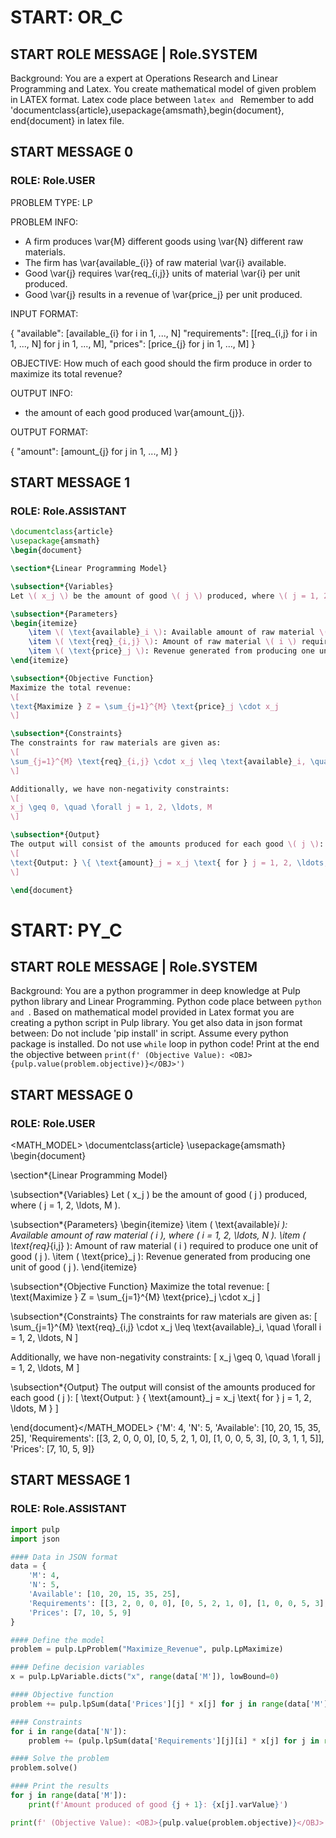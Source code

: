 # START: OR_C 
## START ROLE MESSAGE | Role.SYSTEM 
Background: You are a expert at Operations Research and Linear Programming and Latex. You create mathematical model of given problem in LATEX format. Latex code place between ```latex and ``` Remember to add 'documentclass{article},usepackage{amsmath},begin{document}, end{document} in latex file. 
## START MESSAGE 0 
### ROLE: Role.USER
<DESCRIPTION>
PROBLEM TYPE: LP

PROBLEM INFO:

- A firm produces \var{M} different goods using \var{N} different raw materials.
- The firm has \var{available_{i}} of raw material \var{i} available.
- Good \var{j} requires \var{req_{i,j}} units of material \var{i} per unit produced.
- Good \var{j} results in a revenue of \var{price_j} per unit produced.


INPUT FORMAT: 

{
    "available": [available_{i} for i in 1, ..., N]
    "requirements": [[req_{i,j} for i in 1, ..., N] for j in 1, ..., M],
    "prices": [price_{j} for j in 1, ..., M]
}

OBJECTIVE: How much of each good should the firm produce in order to maximize its total revenue?

OUTPUT INFO:

- the amount of each good produced \var{amount_{j}}.

OUTPUT FORMAT:

{
    "amount": [amount_{j} for j in 1, ..., M]
}

</DESCRIPTION>


## START MESSAGE 1 
### ROLE: Role.ASSISTANT
```latex
\documentclass{article}
\usepackage{amsmath}
\begin{document}

\section*{Linear Programming Model}

\subsection*{Variables}
Let \( x_j \) be the amount of good \( j \) produced, where \( j = 1, 2, \ldots, M \).

\subsection*{Parameters}
\begin{itemize}
    \item \( \text{available}_i \): Available amount of raw material \( i \), where \( i = 1, 2, \ldots, N \).
    \item \( \text{req}_{i,j} \): Amount of raw material \( i \) required to produce one unit of good \( j \).
    \item \( \text{price}_j \): Revenue generated from producing one unit of good \( j \).
\end{itemize}

\subsection*{Objective Function}
Maximize the total revenue:
\[
\text{Maximize } Z = \sum_{j=1}^{M} \text{price}_j \cdot x_j
\]

\subsection*{Constraints}
The constraints for raw materials are given as:
\[
\sum_{j=1}^{M} \text{req}_{i,j} \cdot x_j \leq \text{available}_i, \quad \forall i = 1, 2, \ldots, N
\]

Additionally, we have non-negativity constraints:
\[
x_j \geq 0, \quad \forall j = 1, 2, \ldots, M
\]

\subsection*{Output}
The output will consist of the amounts produced for each good \( j \):
\[
\text{Output: } \{ \text{amount}_j = x_j \text{ for } j = 1, 2, \ldots, M \}
\]

\end{document}
```

# START: PY_C 
## START ROLE MESSAGE | Role.SYSTEM 
Background: You are a python programmer in deep knowledge at Pulp python library and Linear Programming. Python code place between ```python and ```. Based on mathematical model provided in Latex format you are creating a python script in Pulp library. You get also data in json format between: <DATA></DATA> Do not include 'pip install' in script. Assume every python package is installed. Do not use `while` loop in python code! Print at the end the objective between <OBJ></OBJ> `print(f' (Objective Value): <OBJ>{pulp.value(problem.objective)}</OBJ>')` 
## START MESSAGE 0 
### ROLE: Role.USER
<MATH_MODEL>
\documentclass{article}
\usepackage{amsmath}
\begin{document}

\section*{Linear Programming Model}

\subsection*{Variables}
Let \( x_j \) be the amount of good \( j \) produced, where \( j = 1, 2, \ldots, M \).

\subsection*{Parameters}
\begin{itemize}
    \item \( \text{available}_i \): Available amount of raw material \( i \), where \( i = 1, 2, \ldots, N \).
    \item \( \text{req}_{i,j} \): Amount of raw material \( i \) required to produce one unit of good \( j \).
    \item \( \text{price}_j \): Revenue generated from producing one unit of good \( j \).
\end{itemize}

\subsection*{Objective Function}
Maximize the total revenue:
\[
\text{Maximize } Z = \sum_{j=1}^{M} \text{price}_j \cdot x_j
\]

\subsection*{Constraints}
The constraints for raw materials are given as:
\[
\sum_{j=1}^{M} \text{req}_{i,j} \cdot x_j \leq \text{available}_i, \quad \forall i = 1, 2, \ldots, N
\]

Additionally, we have non-negativity constraints:
\[
x_j \geq 0, \quad \forall j = 1, 2, \ldots, M
\]

\subsection*{Output}
The output will consist of the amounts produced for each good \( j \):
\[
\text{Output: } \{ \text{amount}_j = x_j \text{ for } j = 1, 2, \ldots, M \}
\]

\end{document}</MATH_MODEL>
<DATA>
{'M': 4, 'N': 5, 'Available': [10, 20, 15, 35, 25], 'Requirements': [[3, 2, 0, 0, 0], [0, 5, 2, 1, 0], [1, 0, 0, 5, 3], [0, 3, 1, 1, 5]], 'Prices': [7, 10, 5, 9]}</DATA>


## START MESSAGE 1 
### ROLE: Role.ASSISTANT
```python
import pulp
import json

#### Data in JSON format
data = {
    'M': 4,
    'N': 5,
    'Available': [10, 20, 15, 35, 25],
    'Requirements': [[3, 2, 0, 0, 0], [0, 5, 2, 1, 0], [1, 0, 0, 5, 3], [0, 3, 1, 1, 5]],
    'Prices': [7, 10, 5, 9]
}

#### Define the model
problem = pulp.LpProblem("Maximize_Revenue", pulp.LpMaximize)

#### Define decision variables
x = pulp.LpVariable.dicts("x", range(data['M']), lowBound=0)

#### Objective function
problem += pulp.lpSum(data['Prices'][j] * x[j] for j in range(data['M'])), "Total_Revenue"

#### Constraints
for i in range(data['N']):
    problem += (pulp.lpSum(data['Requirements'][j][i] * x[j] for j in range(data['M'])) <= data['Available'][i]), f"Material_Constraint_{i+1}"

#### Solve the problem
problem.solve()

#### Print the results
for j in range(data['M']):
    print(f'Amount produced of good {j + 1}: {x[j].varValue}')

print(f' (Objective Value): <OBJ>{pulp.value(problem.objective)}</OBJ>')
```


